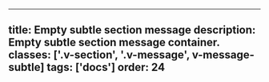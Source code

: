 <!--
 *              © 2025 Visa
 *
 * Licensed under the Apache License, Version 2.0 (the "License");
 * you may not use this file except in compliance with the License.
 * You may obtain a copy of the License at
 *
 *         http://www.apache.org/licenses/LICENSE-2.0
 *
 * Unless required by applicable law or agreed to in writing, software
 * distributed under the License is distributed on an "AS IS" BASIS,
 * WITHOUT WARRANTIES OR CONDITIONS OF ANY KIND, either express or implied.
 * See the License for the specific language governing permissions and
 * limitations under the License.
 *
 -->
---
title: Empty subtle section message
description: Empty subtle section message container. 
classes: ['.v-section', '.v-message', v-message-subtle]
tags: ['docs']
order: 24
---

<div class="v-message v-section v-message-subtle">
</div>

